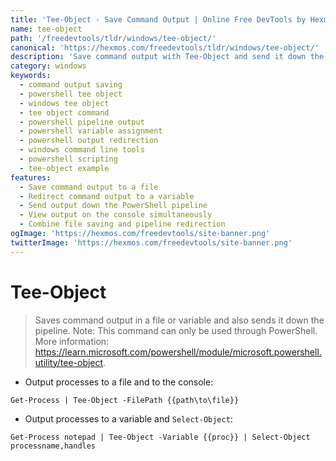 ```yaml
---
title: 'Tee-Object - Save Command Output | Online Free DevTools by Hexmos'
name: tee-object
path: '/freedevtools/tldr/windows/tee-object/'
canonical: 'https://hexmos.com/freedevtools/tldr/windows/tee-object/'
description: 'Save command output with Tee-Object and send it down the pipeline. Enhance PowerShell scripting efficiency. Free online tool, no registration required.'
category: windows
keywords:
  - command output saving
  - powershell tee object
  - windows tee object
  - tee object command
  - powershell pipeline output
  - powershell variable assignment
  - powershell output redirection
  - windows command line tools
  - powershell scripting
  - tee-object example
features:
  - Save command output to a file
  - Redirect command output to a variable
  - Send output down the PowerShell pipeline
  - View output on the console simultaneously
  - Combine file saving and pipeline redirection
ogImage: 'https://hexmos.com/freedevtools/site-banner.png'
twitterImage: 'https://hexmos.com/freedevtools/site-banner.png'
---
```


# Tee-Object

> Saves command output in a file or variable and also sends it down the pipeline.
> Note: This command can only be used through PowerShell.
> More information: <https://learn.microsoft.com/powershell/module/microsoft.powershell.utility/tee-object>.

- Output processes to a file and to the console:

`Get-Process | Tee-Object -FilePath {{path\to\file}}`

- Output processes to a variable and `Select-Object`:

`Get-Process notepad | Tee-Object -Variable {{proc}} | Select-Object processname,handles`
